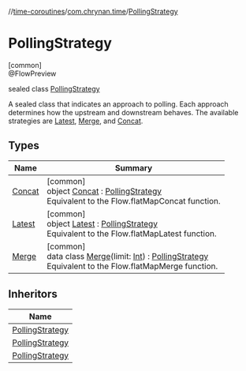 //[time-coroutines](../../../index.md)/[com.chrynan.time](../index.md)/[PollingStrategy](index.md)

# PollingStrategy

[common]\
@FlowPreview

sealed class [PollingStrategy](index.md)

A sealed class that indicates an approach to polling. Each approach determines how the upstream and downstream behaves. The available strategies are [Latest](-latest/index.md), [Merge](-merge/index.md), and [Concat](-concat/index.md).

## Types

| Name | Summary |
|---|---|
| [Concat](-concat/index.md) | [common]<br>object [Concat](-concat/index.md) : [PollingStrategy](index.md)<br>Equivalent to the Flow.flatMapConcat function. |
| [Latest](-latest/index.md) | [common]<br>object [Latest](-latest/index.md) : [PollingStrategy](index.md)<br>Equivalent to the Flow.flatMapLatest function. |
| [Merge](-merge/index.md) | [common]<br>data class [Merge](-merge/index.md)(limit: [Int](https://kotlinlang.org/api/latest/jvm/stdlib/kotlin/-int/index.html)) : [PollingStrategy](index.md)<br>Equivalent to the Flow.flatMapMerge function. |

## Inheritors

| Name |
|---|
| [PollingStrategy](-latest/index.md) |
| [PollingStrategy](-merge/index.md) |
| [PollingStrategy](-concat/index.md) |
